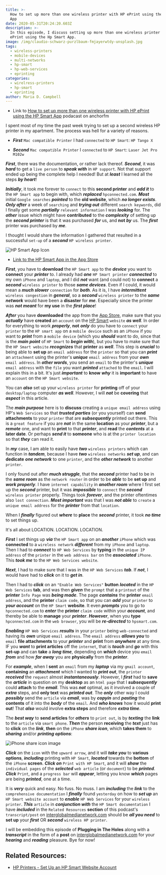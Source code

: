 ```yaml
---
title: >-
  How to set up more than one wireless printer with HP ePrint using the HP Smart
  App
date: 2020-05-31T20:24:20.603Z
description: >-
  In this episode, I discuss setting up more than one wireless printer with HP
  ePrint using the Hp Smart App.
image: /img/claudio-schwarz-purzlbaum-fmjayerwtdy-unsplash.jpg
tags:
  - wireless-printers
  - mobile-devices
  - multi-networks
  - hp-smart
  - hp-web-services
  - eprinting
categories:
  - wirelress-printers
  - hp-smart
  - eprinting
author: Maria D. Campbell
---
```

- Link to [How to set up more than one wireless printer with HP ePrint using the HP Smart App](https://anchor.fm/maria-campbell/episodes/How-to-set-up-more-than-one-wireless-printer-with-HP-ePrint-using-the-HP-Smart-App-eeqrpa) podacast on anchorfm

I spent most of my time the past week trying to set up a second wireless HP printer in my apartment. The process was hell for a variety of reasons.

- ***First*** `Mac compatible Printer` I had `connected` to `HP Smart`: `HP Tango X`

- ***Second*** `Mac compatible Printer` I `connected` to `HP Smart`: `Laser Jet Pro M102w`

***First***, there was the documentation, or rather lack  thereof. ***Second***, it was ***hard*** to get a `live person` to ***speak with*** in `HP support`. Not that support ended up being the complete help I needed! But at ***least*** I learned all the steps ***by heart***!

***Initially***, it took me forever to `connect` to this **second printer** and ***add it*** to the `HP Smart app` to begin with, which ***replaced*** `hpconnected.com`. ***Most*** initial `Google searches` ***pointed*** to the **old website**, which ***no longer exists***. ***Only after*** a week of `searching` and ***trying out*** different `search keywords`, did I finally get some ***partially*** `relevant information` I was ***looking*** for. The ***other*** issue which might have **contributed** to the ***complexity*** of setting up the ***second printer*** is that it was purchased ***for*** us, and **not** ***by*** us. The ***first*** printer was purchased by ***me***.

I thought I would share the information I gathered that resulted in a successful `set-up` of a ***second*** `HP wireless printer`.

![HP Smart App Icon](/img/hp-smart.png)

- [Link to the HP Smart App in the App Store](https://apps.apple.com/us/app/hp-smart/id469284907)

***First***, you have to **download** the `HP Smart app` to the ***device*** you want to **connect** your ***printer*** to. I already had ***one*** `HP Smart printer` ***connected*** to my own `iPhone` and `laptop`, and I did ***not*** want (and could not) to **connect** a ***second*** `wireless printer` to those ***same devices***. Even if I could, it would mean a ***much slower*** `connection` for ***both***. As it is, I have ***intermittent*** `wireless congestion` in ***general***, so a ***second*** `wireless printer` to the ***same network*** would have been a **disaster** for ***me***. Especially since the printer was ***not meant*** for **my use** in the ***first place***!

***After*** you have **downloaded** the app from the [App Store](https://apps.apple.com/us/app/hp-smart/id469284907), make sure that you ***actually*** have **created** an `account` on the [HP Smart](https://www.hpsmart.com/us/en) `website` ***as well***. In order for everything to work ***properly***, **not** ***only*** do you have to `connect` your `printer` to the `HP smart app` on a `mobile device` such as an `iPhone` if you want to ***print*** from a `mobile device` (which you ***should*** want to do, since that is the ***main point*** of `HP Smart` to ***begin with***), but you have to make sure that the `HP Smart website` ***recognizes*** that **printer** as ***well***. This step is ***crucial*** to being able to **set up** an `email address` for the `printer` so that you can ***print*** an `attachment` using the printer's ***unique*** `email address` from your ***own*** `email address`. In ***other words***, you send an `email` to the printer's ***unique*** `email address` with the `file` you want ***printed*** `attached` to the `email`. I will explain this in a bit. It's just ***important*** to **know** ***why*** it is **important** to have an `account` on the `HP Smart website`.

You can ***also*** set up your `wireless printer` for **printing** off of your `desktop/laptop` computer ***as well***. However, I will ***not*** be **covering** that ***aspect*** in this article. 

The ***main purpose*** here is to **discuss** creating a `unique email address` using HP's `Web Services` so that ***trusted parties*** (or you yourself) can **send attachments** to your `printer` that are ***subsequently*** printed out there. This is a `great feature` if you are ***not*** in the same **location** as your ***printer***, but a ***remote*** one, and want to **print** to that ***printer***, and **read** the ***contents*** at a **later date**. Or perhaps ***send it*** to **someone** who is at the `printer location` so that ***they*** can read it.

In ***my*** case, I am able to easily have ***two*** `wireless printers` which can function in ***tandem***,  because I have ***two*** `wireless networks` ***set up***, and can **dedicate** ***one network*** to one `printer`, and the ***other network*** to another `printer`.

I only found out after ***much struggle***, that the ***second*** printer had to be in the ***same room*** as the `network router` in order to be ***able*** to be **set up** and ***work properly***. I have `internet capability` in ***another room*** where I first set up the ***second*** printer, but it was ***impossible*** to `connect` the ***second*** `wireless printer` properly. Things took ***forever***, and the printer oftentimes also `lost connection`. ***Most important*** was that I was ***not able*** to `create` a `unique email address` for the ***printer*** from that `location`.

When I ***finally*** figured out ***where*** to **place** the ***second*** printer, it took ***no time*** to set things up.

It's all about LOCATION. LOCATION. LOCATION.

***First*** I set things up ***via*** the `HP Smart app` on an ***another*** `iPhone` which was **connected** to a `wireless network` ***different*** from my `iPhone` and `laptop`. Then I had to ***connect*** to `HP Web Services` by **typing** in the `unique IP address` of the `printer` in the `web address bar` on the ***associated*** `iPhone`. This ***took me*** to the `HP Web Services website`.

***Next***, I had to make sure that I was in the `HP Web Services` ***tab***. If ***not***, I would have had to ***click*** on it to ***get in***.

Then I had to ***click*** on an `"Enable Web Services"` **button** ***located*** in the `HP Web Services` **tab**, and was then ***given*** the `prompt` that a `printout` of the **printer** `Info Page` was ***being made***. The page ***contains*** the **printer** `email address`, and the **printer** `claim code`, so that you can ***add*** your `printer` to ***your account*** on the `HP Smart` **website**. It even ***prompts*** you to go to `hpconnected.com` to ***enter*** the **printer** `claim code` within your ***account***, and thereby be able to **manage** your ***printer***. ***However***, when you **type** `hpconnected.com` in the `web browser`, you will be ***re-directed*** to `hpsmart.com`.

***Enabling*** `HP Web Services` ***results*** in your `printer` being `web-connected` and having its ***own*** unique `email address`. The `email address` ***allows you*** to `email` **file attachments** to your ***printer*** and **print** from ***anywhere*** at any time. IF you ***want*** to **print articles** off the `internet`, that is ***touch*** and ***go*** with this **set-up** and can **take** a ***long time***, depending on ***which*** device you `email` ***from*** and how ***far away*** you are **physically** from the ***printer***.

For ***example***, when I **sent** an `email` from my ***laptop*** via my `gmail account`, **containing** an ***attachment*** which I wanted to ***print out***, the `printer` ***received*** the `request` almost ***instantaneously***. However, I ***first*** had to **save** the ***article*** in question on my **desktop** as an `html page` that I ***subsequently*** could **attach** to the ***email***. This was ***not*** optimal, as it involved a couple of ***extra*** steps, and **only text** was ***printed out***. The ***only*** other way I could ***possibly*** send the `article` via ***email***, was by ***copyin*** and ***pasting*** the **contents** of it into the ***body*** of the `email`. And ***who knows*** how it would **print out**! That ***also*** would involve **extra steps** and therefore ***extra time***.

The ***best way*** to **send articles** for ***others*** to `print out`, is by ***texting*** the **link** to the `article` via `smart phone`. ***Then*** the person **receiving** the ***text*** just has to **click** on the ***link***, **then** on the `iPhone` ***share icon***, which **takes them** to ***sharing*** and/or ***printing options***:

![iPhone share icon image](/img/img_3680.png)

***Click*** on the `icon` with the `upward arrow`, and it will ***take you*** to **various options**, ***including*** printing with `HP Smart`, ***located*** towards the **bottom** of the `iPhone` **screen**. ***Click on*** `Print with HP Smart`, and it will ***show*** the `individual pages` of the ***selected*** `web article` (or `document`) to be ***printed***. ***Click*** `Print`, and a `progress bar` will ***appear***, letting you know ***which*** pages are being ***printed***, one at a time.

It is ***very*** quick and easy. No fuss. No muss. I am ***including*** the ***link*** to the `comprehensive documentation` I ***finally*** found `yesterday` on how to ***set up*** an `HP Smart website account` to ***enable*** `HP Web Services` for your `wireless printer`. ***This*** `article` in ***conjunction with*** the `HP Smart documentation` I have ***included*** in the `Related Resources` **section** of this podcast's `transcript/post` on [interglobalmedianetwork.com](https://www.interglobalmedianetwork.com/) should be ***all you need*** to **set up** your ***first*** OR ***second*** `wireless HP printer`.

I will be embedding this episode of **Plugging in The Holes** along with a ***transcript*** in the form of a **post** on [interglobalmedianetwork.com](https://www.interglobalmedianetwork.com/) for your ***hearing*** and ***reading*** pleasure. Bye for now!

## Related Resources:

- [HP Printers - Set Up an HP Smart Website Account](https://support.hp.com/au-en/document/c03609576)









